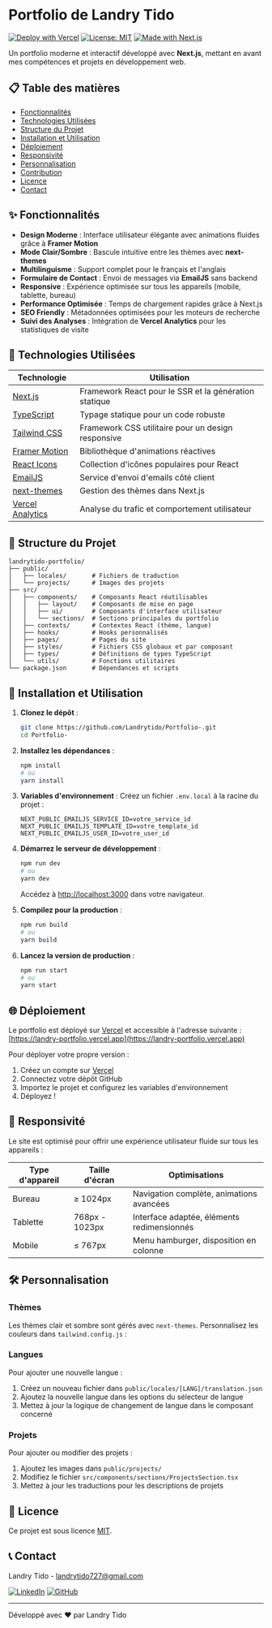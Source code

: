 # Portfolio de Landry Tido

[![Deploy with Vercel](https://vercel.com/button)](https://landry-portfolio.vercel.app)
[![License: MIT](https://img.shields.io/badge/License-MIT-blue.svg)](https://opensource.org/licenses/MIT)
[![Made with Next.js](https://img.shields.io/badge/Made%20with-Next.js-000000?logo=next.js)](https://nextjs.org/)

Un portfolio moderne et interactif développé avec **Next.js**, mettant en avant mes compétences et projets en développement web.

## 📋 Table des matières

- [Fonctionnalités](#-fonctionnalités)
- [Technologies Utilisées](#-technologies-utilisées)
- [Structure du Projet](#-structure-du-projet)
- [Installation et Utilisation](#-installation-et-utilisation)
- [Déploiement](#-déploiement)
- [Responsivité](#-responsivité)
- [Personnalisation](#️-personnalisation)
- [Contribution](#-contribution)
- [Licence](#-licence)
- [Contact](#-contact)

## ✨ Fonctionnalités

- **Design Moderne** : Interface utilisateur élégante avec animations fluides grâce à **Framer Motion**
- **Mode Clair/Sombre** : Bascule intuitive entre les thèmes avec **next-themes**
- **Multilinguisme** : Support complet pour le français et l'anglais
- **Formulaire de Contact** : Envoi de messages via **EmailJS** sans backend
- **Responsive** : Expérience optimisée sur tous les appareils (mobile, tablette, bureau)
- **Performance Optimisée** : Temps de chargement rapides grâce à Next.js
- **SEO Friendly** : Métadonnées optimisées pour les moteurs de recherche
- **Suivi des Analyses** : Intégration de **Vercel Analytics** pour les statistiques de visite

## 🚀 Technologies Utilisées

| Technologie                                               | Utilisation                                           |
| --------------------------------------------------------- | ----------------------------------------------------- |
| [Next.js](https://nextjs.org/)                            | Framework React pour le SSR et la génération statique |
| [TypeScript](https://www.typescriptlang.org/)             | Typage statique pour un code robuste                  |
| [Tailwind CSS](https://tailwindcss.com/)                  | Framework CSS utilitaire pour un design responsive    |
| [Framer Motion](https://www.framer.com/motion/)           | Bibliothèque d'animations réactives                   |
| [React Icons](https://react-icons.github.io/react-icons/) | Collection d'icônes populaires pour React             |
| [EmailJS](https://www.emailjs.com/)                       | Service d'envoi d'emails côté client                  |
| [next-themes](https://github.com/pacocoursey/next-themes) | Gestion des thèmes dans Next.js                       |
| [Vercel Analytics](https://vercel.com/analytics)          | Analyse du trafic et comportement utilisateur         |

## 📂 Structure du Projet

```
landrytido-portfolio/
├── public/
│   ├── locales/       # Fichiers de traduction
│   └── projects/      # Images des projets
├── src/
│   ├── components/    # Composants React réutilisables
│   │   ├── layout/    # Composants de mise en page
│   │   ├── ui/        # Composants d'interface utilisateur
│   │   └── sections/  # Sections principales du portfolio
│   ├── contexts/      # Contextes React (thème, langue)
│   ├── hooks/         # Hooks personnalisés
│   ├── pages/         # Pages du site
│   ├── styles/        # Fichiers CSS globaux et par composant
│   ├── types/         # Définitions de types TypeScript
│   └── utils/         # Fonctions utilitaires
└── package.json       # Dépendances et scripts
```

## 🔧 Installation et Utilisation

1. **Clonez le dépôt** :

   ```bash
   git clone https://github.com/Landrytido/Portfolio-.git
   cd Portfolio-
   ```

2. **Installez les dépendances** :

   ```bash
   npm install
   # ou
   yarn install
   ```

3. **Variables d'environnement** :
   Créez un fichier `.env.local` à la racine du projet :

   ```
   NEXT_PUBLIC_EMAILJS_SERVICE_ID=votre_service_id
   NEXT_PUBLIC_EMAILJS_TEMPLATE_ID=votre_template_id
   NEXT_PUBLIC_EMAILJS_USER_ID=votre_user_id
   ```

4. **Démarrez le serveur de développement** :

   ```bash
   npm run dev
   # ou
   yarn dev
   ```

   Accédez à [http://localhost:3000](http://localhost:3000) dans votre navigateur.

5. **Compilez pour la production** :

   ```bash
   npm run build
   # ou
   yarn build
   ```

6. **Lancez la version de production** :
   ```bash
   npm run start
   # ou
   yarn start
   ```

## 🌐 Déploiement

Le portfolio est déployé sur [Vercel](https://vercel.com) et accessible à l'adresse suivante :
[https://landry-portfolio.vercel.app](https://landry-portfolio.vercel.app)

Pour déployer votre propre version :

1. Créez un compte sur [Vercel](https://vercel.com)
2. Connectez votre dépôt GitHub
3. Importez le projet et configurez les variables d'environnement
4. Déployez !

## 📱 Responsivité

Le site est optimisé pour offrir une expérience utilisateur fluide sur tous les appareils :

| Type d'appareil | Taille d'écran | Optimisations                              |
| --------------- | -------------- | ------------------------------------------ |
| Bureau          | ≥ 1024px       | Navigation complète, animations avancées   |
| Tablette        | 768px - 1023px | Interface adaptée, éléments redimensionnés |
| Mobile          | ≤ 767px        | Menu hamburger, disposition en colonne     |

## 🛠️ Personnalisation

### Thèmes

Les thèmes clair et sombre sont gérés avec `next-themes`. Personnalisez les couleurs dans `tailwind.config.js` :

### Langues

Pour ajouter une nouvelle langue :

1. Créez un nouveau fichier dans `public/locales/[LANG]/translation.json`
2. Ajoutez la nouvelle langue dans les options du sélecteur de langue
3. Mettez à jour la logique de changement de langue dans le composant concerné

### Projets

Pour ajouter ou modifier des projets :

1. Ajoutez les images dans `public/projects/`
2. Modifiez le fichier `src/components/sections/ProjectsSection.tsx`
3. Mettez à jour les traductions pour les descriptions de projets

## 📝 Licence

Ce projet est sous licence [MIT](https://opensource.org/licenses/MIT).

## 📞 Contact

Landry Tido - [landrytido727@gmail.com](mailto:landrytido727@gmail.com)

[![LinkedIn](https://img.shields.io/badge/LinkedIn-0077B5?style=for-the-badge&logo=linkedin&logoColor=white)](https://linkedin.com/in/landry-tido-atikeng)
[![GitHub](https://img.shields.io/badge/GitHub-100000?style=for-the-badge&logo=github&logoColor=white)](https://github.com/Landrytido)

---

Développé avec ❤️ par Landry Tido
